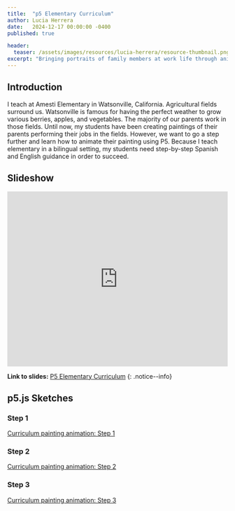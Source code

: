 ```yaml
---
title:  "p5 Elementary Curriculum"
author: Lucia Herrera
date:   2024-12-17 00:00:00 -0400
published: true

header:
  teaser: /assets/images/resources/lucia-herrera/resource-thumbnail.png
excerpt: "Bringing portraits of family members at work life through animation."
---
```


## Introduction

I teach at Amesti Elementary in Watsonville, California. Agricultural fields surround us. Watsonville is famous for having the perfect weather to grow various berries, apples, and vegetables. The majority of our parents work in those fields. Until now, my students have been creating paintings of their parents performing their jobs in the fields. However, we want to go a step further and learn how to animate their painting using P5.
Because I teach elementary in a bilingual setting, my students need step-by-step Spanish and English guidance in order to succeed.

## Slideshow

<iframe src="https://docs.google.com/presentation/d/e/2PACX-1vRk2LoZAosvICml39vRP_IFkGbwdMCxQQeRwxcarRpx7hm1KXsQ55QQ5ulAnMT4CArFAlqiYXRdIddV/embed?start=false&loop=false&delayms=60000" frameborder="0" width="100%" height="400" allowfullscreen="true" mozallowfullscreen="true" webkitallowfullscreen="true"></iframe>

**Link to slides:** [P5 Elementary Curriculum](https://docs.google.com/presentation/d/1St59zcGm3Duv6TZkLvuwvaHUfi5aCg1RViNB-MldQgA/edit#slide=id.g31f6045ae37_0_18)
{: .notice--info}

## p5.js Sketches

### Step 1

[Curriculum painting animation: Step 1](https://editor.p5js.org/jyk/sketches/0FSmHntUP)

### Step 2

[Curriculum painting animation: Step 2](https://editor.p5js.org/jyk/sketches/aOxbBJVUj)

### Step 3

[Curriculum painting animation: Step 3](https://editor.p5js.org/jyk/sketches/_s2DtrHbm)
